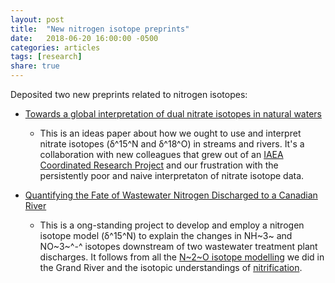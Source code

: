 ```yaml
---
layout: post
title:  "New nitrogen isotope preprints"
date:   2018-06-20 16:00:00 -0500
categories: articles
tags: [research]
share: true
---
```


Deposited two new preprints related to nitrogen isotopes:

* [Towards a global interpretation of dual nitrate isotopes in natural waters](https://eartharxiv.org/czt8p/)
	* This is an ideas paper about how we ought to use and interpret nitrate isotopes (δ^15^N and δ^18^O) in streams and rivers. It's a collaboration with new colleagues that grew out of an [IAEA Coordinated Research Project](https://www.iaea.org/projects/crp/f32007) and our frustration with the persistently poor and naive interpretaton of nitrate isotope data.
	
* [Quantifying the Fate of Wastewater Nitrogen Discharged to a Canadian River](https://eartharxiv.org/mq2gn)
	* This is a ong-standing project to develop and employ a nitrogen isotope model (δ^15^N) to explain the changes in NH~3~ and NO~3~^-^ isotopes downstream of two wastewater treatment plant discharges. It follows from all the [N~2~O isotope modelling](http://journals.plos.org/plosone/article?id=10.1371/journal.pone.0090641) we did in the Grand River and the isotopic understandings of [nitrification](https://pubs.acs.org/doi/abs/10.1021/es1002567).

